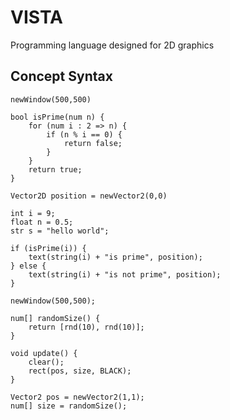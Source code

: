 # VISTA
Programming language designed for 2D graphics

## Concept Syntax
```golang
newWindow(500,500)

bool isPrime(num n) {
    for (num i : 2 => n) {
        if (n % i == 0) {
            return false;
        }
    }
    return true;
}

Vector2D position = newVector2(0,0) 

int i = 9;
float n = 0.5;
str s = "hello world";

if (isPrime(i)) {
    text(string(i) + "is prime", position);
} else {
    text(string(i) + "is not prime", position);
}
```

```golang
newWindow(500,500);

num[] randomSize() {
    return [rnd(10), rnd(10)];
}

void update() {
    clear();
    rect(pos, size, BLACK);
}

Vector2 pos = newVector2(1,1);
num[] size = randomSize();
```
